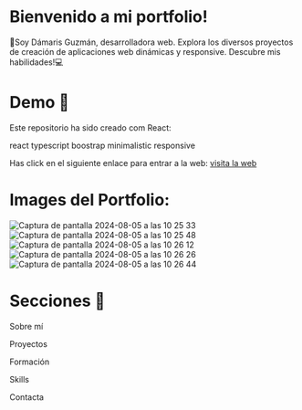 # Bienvenido a mi portfolio!
👋Soy Dámaris Guzmán, desarrolladora web. Explora los diversos proyectos de creación de aplicaciones web dinámicas  y responsive. Descubre mis habilidades!💻

# Demo 🎥
Este repositorio ha sido creado com React:

react    typescript    boostrap    minimalistic    responsive

Has click en el siguiente enlace para entrar a la web: 
 [visita la web](https://porfolio-damaris-guzman.vercel.app/)



# Images del Portfolio:
![Captura de pantalla 2024-08-05 a las 10 25 33](https://github.com/user-attachments/assets/deec2c95-ecac-4986-b15f-cffc0336c480)
<br>
![Captura de pantalla 2024-08-05 a las 10 25 48](https://github.com/user-attachments/assets/1df3d90b-8473-449f-977f-59709e340155)
<br>
![Captura de pantalla 2024-08-05 a las 10 26 12](https://github.com/user-attachments/assets/a214c551-940e-44de-a370-ec7bb9e87d1b)
<br>
![Captura de pantalla 2024-08-05 a las 10 26 26](https://github.com/user-attachments/assets/774bbc81-13e8-45db-b0da-fa618f20f2c6)
<br>
![Captura de pantalla 2024-08-05 a las 10 26 44](https://github.com/user-attachments/assets/7de8daef-7413-4bfb-9e54-4eaa101a0cd9)
<br>
# Secciones 🔖
Sobre mí  

Proyectos  

Formación   

Skills  

Contacta
